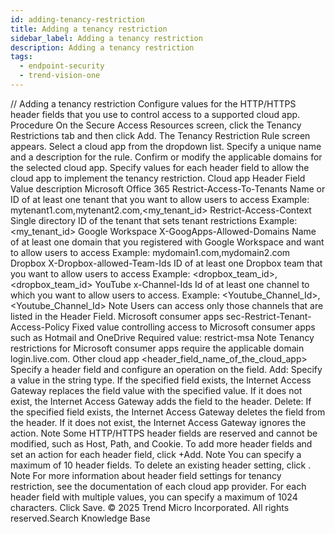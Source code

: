 ```yaml
---
id: adding-tenancy-restriction
title: Adding a tenancy restriction
sidebar_label: Adding a tenancy restriction
description: Adding a tenancy restriction
tags:
  - endpoint-security
  - trend-vision-one
---
```


/*<![CDATA[*/ $('#title').html($('meta[name=map-description]').attr('content')); /*]]>*/ Adding a tenancy restriction Configure values for the HTTP/HTTPS header fields that you use to control access to a supported cloud app. Procedure On the Secure Access Resources screen, click the Tenancy Restrictions tab and then click Add. The Tenancy Restriction Rule screen appears. Select a cloud app from the dropdown list. Specify a unique name and a description for the rule. Confirm or modify the applicable domains for the selected cloud app. Specify values for each header field to allow the cloud app to implement the tenancy restriction. Cloud app Header Field Value description Microsoft Office 365 Restrict-Access-To-Tenants Name or ID of at least one tenant that you want to allow users to access Example: mytenant1.com,mytenant2.com,<my_tenant_id> Restrict-Access-Context Single directory ID of the tenant that sets tenant restrictions Example: <my_tenant_id> Google Workspace X-GoogApps-Allowed-Domains Name of at least one domain that you registered with Google Workspace and want to allow users to access Example: mydomain1.com,mydomain2.com Dropbox X-Dropbox-allowed-Team-Ids ID of at least one Dropbox team that you want to allow users to access Example: <dropbox_team_id>,<dropbox_team_id> YouTube x-Channel-Ids Id of at least one channel to which you want to allow users to access. Example: <Youtube_Channel_Id>,<Youtube_Channel_Id> Note Users can access only those channels that are listed in the Header Field. Microsoft consumer apps sec-Restrict-Tenant-Access-Policy Fixed value controlling access to Microsoft consumer apps such as Hotmail and OneDrive Required value: restrict-msa Note Tenancy restrictions for Microsoft consumer apps require the applicable domain login.live.com. Other cloud app <header_field_name_of_the_cloud_app> Specify a header field and configure an operation on the field. Add: Specify a value in the string type. If the specified field exists, the Internet Access Gateway replaces the field value with the specified value. If it does not exist, the Internet Access Gateway adds the field to the header. Delete: If the specified field exists, the Internet Access Gateway deletes the field from the header. If it does not exist, the Internet Access Gateway ignores the action. Note Some HTTP/HTTPS header fields are reserved and cannot be modified, such as Host, Path, and Cookie. To add more header fields and set an action for each header field, click +Add. Note You can specify a maximum of 10 header fields. To delete an existing header setting, click . Note For more information about header field settings for tenancy restriction, see the documentation of each cloud app provider. For each header field with multiple values, you can specify a maximum of 1024 characters. Click Save. © 2025 Trend Micro Incorporated. All rights reserved.Search Knowledge Base
